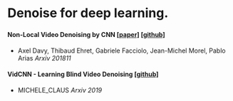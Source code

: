 # Denoise for deep learning.

###

#### Non-Local Video Denoising by CNN [[paper]](https://arxiv.org/abs/1811.12758) [[github]](https://github.com/axeldavy/vnlnet)
- Axel Davy, Thibaud Ehret, Gabriele Facciolo, Jean-Michel Morel, Pablo Arias *Arxiv 201811*

#### VidCNN - Learning Blind Video Denoising [[github]](https://github.com/clausmichele/VidCNN---Learning-Blind-Video-Denoising)
- MICHELE_CLAUS *Arxiv 2019*



